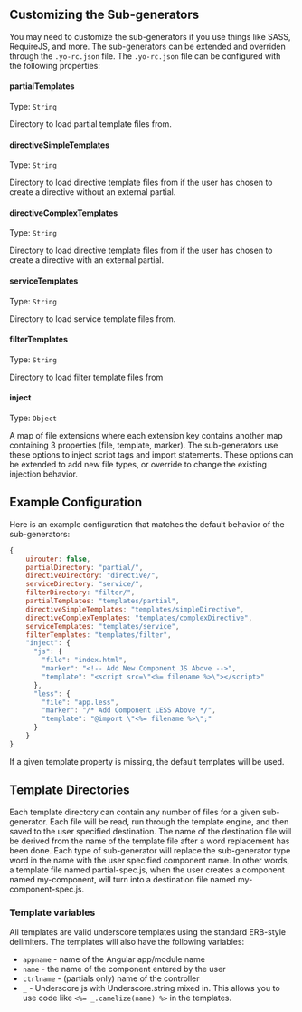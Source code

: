 Customizing the Sub-generators
-------------

You may need to customize the sub-generators if you use things like SASS, RequireJS, and more.  The sub-generators can be extended and overriden through the `.yo-rc.json` file.  The `.yo-rc.json` file can be configured with the following properties:

#### partialTemplates
Type: `String`

Directory to load partial template files from.

#### directiveSimpleTemplates
Type: `String`

Directory to load directive template files from if the user has chosen to create a directive without an external partial.

#### directiveComplexTemplates
Type: `String`

Directory to load directive template files from if the user has chosen to create a directive with an external partial.

#### serviceTemplates
Type: `String`

Directory to load service template files from.

#### filterTemplates
Type: `String`

Directory to load filter template files from

#### inject
Type: `Object`

A map of file extensions where each extension key contains another map containing 3 properties (file, template, marker).  The sub-generators use these options to inject script tags and import statements.  These options can be extended to add new file types, or override to change the existing injection behavior.

## Example Configuration

Here is an example configuration that matches the default behavior of the sub-generators:

```js
{
	uirouter: false,
	partialDirectory: "partial/",
	directiveDirectory: "directive/",
	serviceDirectory: "service/",
	filterDirectory: "filter/",
	partialTemplates: "templates/partial",
	directiveSimpleTemplates: "templates/simpleDirective",
	directiveComplexTemplates: "templates/complexDirective",
	serviceTemplates: "templates/service",
	filterTemplates: "templates/filter",
    "inject": {
      "js": {
        "file": "index.html",
        "marker": "<!-- Add New Component JS Above -->",
        "template": "<script src=\"<%= filename %>\"></script>"
      },
      "less": {
        "file": "app.less",
        "marker": "/* Add Component LESS Above */",
        "template": "@import \"<%= filename %>\";"
      }
    }	
}
```

If a given template property is missing, the default templates will be used.

## Template Directories

Each template directory can contain any number of files for a given sub-generator.  Each file will be read, run through the template engine, and then saved to the user specified destination.  The name of the destination file will be derived from the name of the template file after a word replacement has been done.  Each type of sub-generator will replace the sub-generator type word in the name with the user specified component name.  In other words, a template file named partial-spec.js, when the user creates a component named my-component, will turn into a destination file named my-component-spec.js.

### Template variables

All templates are valid underscore templates using the standard ERB-style delimiters.  The templates will also have the following variables:

* `appname` - name of the Angular app/module name
* `name` - the name of the component entered by the user
* `ctrlname` - (partials only) name of the controller
* `_` - Underscore.js with Underscore.string mixed in.  This allows you to use code like `<%= _.camelize(name) %>` in the templates.
